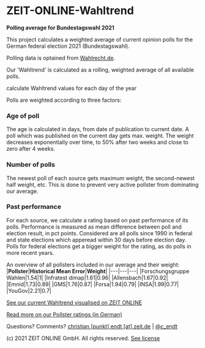 # ZEIT-ONLINE-Wahltrend

**Polling average for Bundestagswahl 2021**

This project calculates a weighted average of current opinion polls for the German federal election 2021 (Bundestagswahl).

Polling data is optained from [Wahlrecht.de](https://www.wahlrecht.de/umfragen/index.htm).

Our 'Wahltrend' is calculated as a rolling, weighted average of all available polls.

calculate Wahltrend values for each day of the year 

 Polls are weighted according to three factors:

### Age of poll
The age is calculated in days, from date of publication to current date.
A poll which was published on the current day gets max. weight. The weight decreases exponentially over time, to 50% after two weeks and close to zero after 4 weeks.

### Number of polls
The newest poll of each source gets maximum weight, the second-newest half weight, etc. This is done to prevent very active pollster from dominating our average.

### Past performance
For each source, we calculate a rating based on past performance of its polls. Performance is measured as mean difference between poll and election result, in pct points. Considered are all polls since 1990 in federal and state elections which apperead within 30 days before election day. Polls for federal elections get a bigger weight for the rating, as do polls in more recent years.

An overview of all pollsters included in our average and their weight:
|**Pollster**|**Historical Mean Error**|**Weight**|
|---|---|---|
|Forschungsgruppe Wahlen|1.54|1|
|Infratest dimap|1.61|0.96|
|Allensbach|1.67|0.92|
|Emnid|1.73|0.89|
|GMS|1.76|0.87|
|Forsa|1.94|0.79|
|INSA|1.99|0.77|
|YouGov|2.21|0.7|

[See our current Wahltrend visualised on ZEIT ONLINE](https://zeit.de/2021-08/sonntagsfrage-bundestagswahl-2021-bundeskanzler-koalition-umfragen)

[Read more on our Pollster ratings (in German)](https://www.zeit.de/politik/deutschland/2021-06/wahlumfragen-sachsen-anhalt-landtagswahl-wahlverhalten-waehler)

Questions? Comments? [christian [punkt] endt [at] zeit.de](mailto:christian.endt@zeit.de) | [@c_endt](https://twitter.com/c_endt)

(c) 2021 ZEIT ONLINE GmbH. All rights reserved. [See license](LICENSE.md)